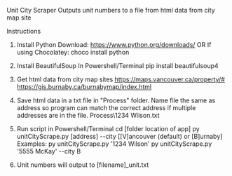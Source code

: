 Unit City Scraper
Outputs unit numbers to a file from html data from city map site

Instructions

1. Install Python
Download: https://www.python.org/downloads/
OR If using Chocolatey:
choco install python

2. Install BeautifulSoup
In Powershell/Terminal
pip install beautifulsoup4

3. Get html data from city map sites
https://maps.vancouver.ca/property/#
https://gis.burnaby.ca/burnabymap/index.html

4. Save html data in a txt file in "Process" folder. Name file the same as address so program can match the correct address if multiple addresses are in the file.
Process\1234 Wilson.txt

5. Run script in Powershell/Terminal
cd [folder location of app]
py unitCityScrape.py [address] --city [[V]ancouver (default) or [B]urnaby]
Examples:
py unitCityScrape.py '1234 Wilson'
py unitCityScrape.py '5555 McKay' --city B

6. Unit numbers will output to [filename]_unit.txt